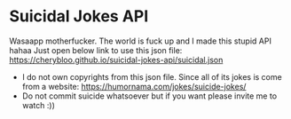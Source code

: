 # Suicidal Jokes API
Wasaapp motherfucker. The world is fuck up and I made this stupid API hahaa
Just open below link to use this json file:
https://cherybloo.github.io/suicidal-jokes-api/suicidal.json

* I do not own copyrights from this json file. Since all of its jokes is come from a website: https://humornama.com/jokes/suicide-jokes/
* Do not commit suicide whatsoever but if you want please invite me to watch :))
